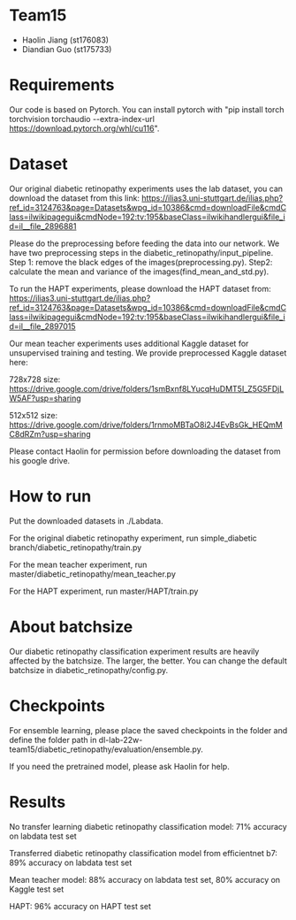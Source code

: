 # Team15
- Haolin Jiang (st176083)
- Diandian Guo (st175733)

# Requirements

Our code is based on Pytorch. You can install pytorch with "pip install torch torchvision torchaudio --extra-index-url https://download.pytorch.org/whl/cu116".

# Dataset

Our original diabetic retinopathy experiments uses the lab dataset, you can download the dataset from this link: https://ilias3.uni-stuttgart.de/ilias.php?ref_id=3124763&page=Datasets&wpg_id=10386&cmd=downloadFile&cmdClass=ilwikipagegui&cmdNode=192:tv:195&baseClass=ilwikihandlergui&file_id=il__file_2896881 

Please do the preprocessing before feeding the data into our network. We have two preprocessing steps in the diabetic_retinopathy/input_pipeline. Step 1: remove the black edges of the images(preprocessing.py). Step2: calculate the mean and variance of the images(find_mean_and_std.py). 

To run the HAPT experiments, please download the HAPT dataset from: https://ilias3.uni-stuttgart.de/ilias.php?ref_id=3124763&page=Datasets&wpg_id=10386&cmd=downloadFile&cmdClass=ilwikipagegui&cmdNode=192:tv:195&baseClass=ilwikihandlergui&file_id=il__file_2897015

Our mean teacher experiments uses additional Kaggle dataset for unsupervised training and testing. We provide preprocessed Kaggle dataset here: 

728x728 size:  https://drive.google.com/drive/folders/1smBxnf8LYucqHuDMT5I_Z5G5FDjLW5AF?usp=sharing

512x512 size: https://drive.google.com/drive/folders/1rnmoMBTaO8i2J4EvBsGk_HEQmMC8dRZm?usp=sharing

Please contact Haolin for permission before downloading the dataset from his google drive.



# How to run

Put the downloaded datasets in ./Labdata.

For the original diabetic retinopathy experiment, run simple_diabetic branch/diabetic_retinopathy/train.py

For the mean teacher experiment, run master/diabetic_retinopathy/mean_teacher.py

For the HAPT experiment, run  master/HAPT/train.py

# About batchsize

Our diabetic retinopathy classification experiment results are heavily affected by the batchsize. The larger, the better. You can change the default batchsize in diabetic_retinopathy/config.py.

# Checkpoints

For ensemble learning, please place the saved checkpoints in the folder and define the folder path in dl-lab-22w-team15/diabetic_retinopathy/evaluation/ensemble.py.


If you need the pretrained model, please ask Haolin for help.



# Results
No transfer learning  diabetic retinopathy classification model:                    71% accuracy on labdata test set                        

Transferred diabetic retinopathy classification model from efficientnet b7:   89% accuracy on labdata test set

Mean teacher model:              88% accuracy on labdata test set,   80% accuracy on Kaggle test set

HAPT:  96% accuracy on HAPT test set
